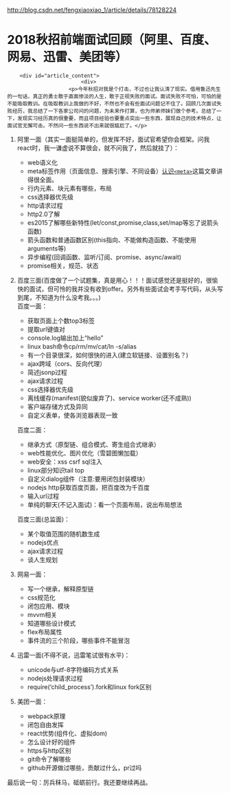 <a href="http://blog.csdn.net/fengxiaoxiao_1/article/details/78128224">http://blog.csdn.net/fengxiaoxiao_1/article/details/78128224</a><div id="articleHeader"><h1>2018秋招前端面试回顾（阿里、百度、网易、迅雷、美团等）</h1></div>
        
        <div id="article_content">
                            <div>
                        <p>今年秋招对我是个打击，不过也让我认清了现实。借用鲁迅先生的一句话，真正的勇士敢于直面惨淡的人生，敢于正视失败的面试。面试失败不可怕，可怕的是不能吸取教训。在吸取教训上我做的不好，不然也不会有些面试问题记不住了。回顾几次面试失败经历，我总结了一下各家公司问的问题，为未来作打算，也为师弟师妹们做个参考。总结了一下，发现实习经历真的很重要，而且项目经验也要重点突出一些东西，展现自己的技术特点，让面试官无懈可击。不然问一些东西说不出来就很尴尬了。</p>

<ol>
<li><p>阿里一面（其实一面挺简单的，但发挥不好，面试官希望你会框架。问我react时，我一谦虚说不算很会，就不问我了，然后就挂了）：</p>

<ul><li>web语义化</li>
<li>meta标签作用（页面信息、搜索引擎、不同设备）<a href="http://www.cnblogs.com/koto/p/5659627.html" target="_blank">认识<code>&lt;meta&gt;</code></a>这篇文章讲得很全面。</li>
<li>行内元素、块元素有哪些，布局</li>


<li>css选择器优先级</li>
<li>http请求过程</li>
<li>http2.0了解</li>
<li>es2015了解哪些新特性(let/const,promise,class,set/map等忘了说箭头函数)</li>
<li>箭头函数和普通函数区别(this指向、不能做构造函数、不能使用arguments等)</li>
<li>异步编程(回调函数、监听/订阅、promise、async/await)</li>
<li>promise相关，规范、状态</li></ul></li>
<li><p>百度三面(百度做了一个试题集，真是用心！！！面试感觉还是挺好的，很愉快的面试，但可怜的我并没有收到offer。另外有些面试会考手写代码，从头写到尾，不知道为什么没考我。。。) <br />
百度一面：</p>

<ul>
<li>获取页面上个数top3标签</li>
<li>提取url键值对</li>
<li>console.log输出加上“hello”</li>
<li>linux bash命令cp/rm/mv/cat/ln -s/alias</li>
<li>有一个目录很深，如何很快的进入(建立软链接、设置别名？) </li>
<li>ajax跨域（cors、反向代理）</li>
<li>简述jsonp过程</li>
<li>ajax请求过程</li>

<li>css选择器优先级</li>
<li>离线缓存(manifest(貌似废弃了)、service worker(还不成熟))</li>
<li>客户端存储方式及异同</li>
<li>自定义表单，使各浏览器表现一致</li></ul>

<p>百度二面：</p>

<ul>
<li>继承方式（原型链、组合模式、寄生组合式继承）</li>
<li>web性能优化、图片优化（雪碧图懒加载）</li>
<li>web安全：xss csrf sql注入</li>
<li>linux部分知识tail top</li>
<li>自定义dialog组件（注意:要用闭包封装模块）</li>
<li>nodejs http获取百度页面，把百度改为千百度</li>
<li>输入url过程</li>
<li>单纯的聊天(不记入面试)：看一个页面布局，说出布局想法</li></ul>

<p>百度三面(总监面)：</p>

<ul>
<li>某个取值范围的随机数生成</li>
<li>nodejs优点</li>
<li>ajax请求过程</li>

<li>谈人生规划</li></ul></li>
<li><p>网易一面：</p>

<ul><li>写一个继承，解释原型链</li>
<li>css规范化</li>
<li>闭包应用、模块</li>
<li>mvvm相关</li>
<li>知道哪些设计模式</li>


<li>flex布局属性</li>
<li>事件流的三个阶段，哪些事件不能冒泡</li></ul></li>
<li><p>迅雷一面(不得不说，迅雷笔试很有水平)：</p>

<ul>
<li>unicode与utf-8字符编码方式关系</li>
<li>nodejs处理请求过程</li>
<li>require(‘child_process’).fork和linux fork区别</li></ul></li>
<li><p>美团一面：</p>

<ul><li>webpack原理</li>
<li>闭包自由发挥</li>
<li>react优势(组件化、虚拟dom)</li>
<li>怎么设计好的组件</li>


<li>https与http区别</li>
<li>git命令了解哪些</li>
<li>github开源做过哪些，贡献过什么，pr过吗</li></ul></li>
</ol>

<p>最后说一句：厉兵秣马，砥砺前行。我还要继续再战。</p>                </div>
                                                
                                    
    